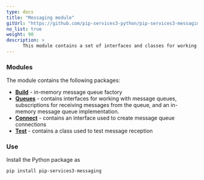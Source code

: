```yaml
---
type: docs
title: "Messaging module"
gitUrl: "https://github.com/pip-services3-python/pip-services3-messaging-python"
no_list: true
weight: 90
description: > 
      This module contains a set of interfaces and classes for working with message queues, as well as an in-memory message queue implementation. 
---
```


### Modules

The module contains the following packages:

- [**Build**](build) - in-memory message queue factory
- [**Queues**](queues) - contains interfaces for working with message queues, subscriptions for receiving messages from the queue, and an in-memory message queue implementation.
- [**Connect**](connect) - contains an interface used to create message queue connections
- [**Test**](test) - contains a class used to test message reception


### Use

Install the Python package as
```bash
pip install pip-services3-messaging
```
